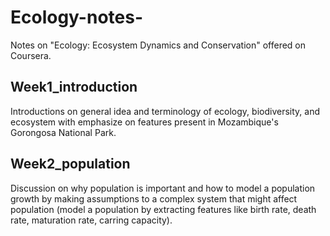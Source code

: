 # Ecology-notes-
Notes on "Ecology: Ecosystem Dynamics and Conservation" offered on Coursera.

## Week1_introduction
Introductions on general idea and terminology of ecology, biodiversity, and ecosystem with emphasize on features present in Mozambique's Gorongosa National Park.

## Week2_population
Discussion on why population is important and how to model a population growth by making assumptions to a complex system that might affect population (model a population by extracting features like birth rate, death rate, maturation rate, carring capacity). 
